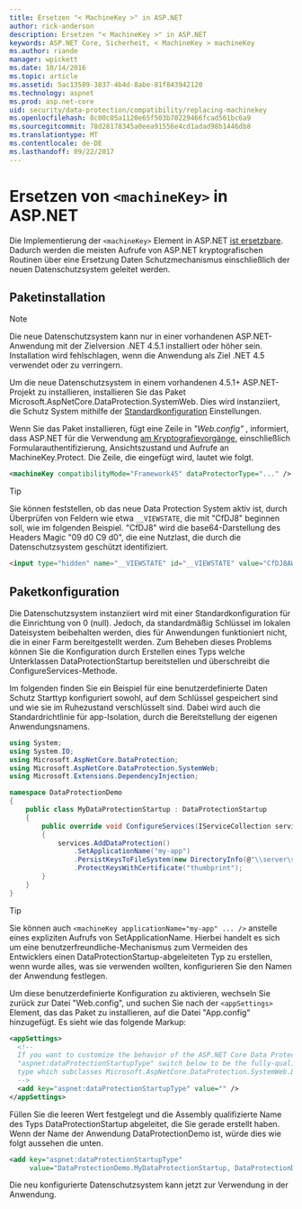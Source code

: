 ```yaml
---
title: Ersetzen "< MachineKey >" in ASP.NET
author: rick-anderson
description: Ersetzen "< MachineKey >" in ASP.NET
keywords: ASP.NET Core, Sicherheit, < MachineKey > machineKey
ms.author: riande
manager: wpickett
ms.date: 10/14/2016
ms.topic: article
ms.assetid: 5ac13589-3837-4b4d-8abe-81f843942120
ms.technology: aspnet
ms.prod: asp.net-core
uid: security/data-protection/compatibility/replacing-machinekey
ms.openlocfilehash: 8c00c05a1120e65f503b70229466fcad561bc6a9
ms.sourcegitcommit: 78d28178345a0eea91556e4cd1adad98b1446db8
ms.translationtype: MT
ms.contentlocale: de-DE
ms.lasthandoff: 09/22/2017
---
```

# <a name="replacing-machinekey-in-aspnet"></a>Ersetzen von `<machineKey>` in ASP.NET

<a name=compatibility-replacing-machinekey></a>

Die Implementierung der `<machineKey>` Element in ASP.NET [ist ersetzbare](https://blogs.msdn.microsoft.com/webdev/2012/10/23/cryptographic-improvements-in-asp-net-4-5-pt-2/). Dadurch werden die meisten Aufrufe von ASP.NET kryptografischen Routinen über eine Ersetzung Daten Schutzmechanismus einschließlich der neuen Datenschutzsystem geleitet werden.

## <a name="package-installation"></a>Paketinstallation

> [!NOTE]
> Die neue Datenschutzsystem kann nur in einer vorhandenen ASP.NET-Anwendung mit der Zielversion .NET 4.5.1 installiert oder höher sein. Installation wird fehlschlagen, wenn die Anwendung als Ziel .NET 4.5 verwendet oder zu verringern.

Um die neue Datenschutzsystem in einem vorhandenen 4.5.1+ ASP.NET-Projekt zu installieren, installieren Sie das Paket Microsoft.AspNetCore.DataProtection.SystemWeb. Dies wird instanziiert, die Schutz System mithilfe der [Standardkonfiguration](../configuration/default-settings.md#data-protection-default-settings) Einstellungen.

Wenn Sie das Paket installieren, fügt eine Zeile in *"Web.config"* , informiert, dass ASP.NET für die Verwendung [am Kryptografievorgänge](https://blogs.msdn.microsoft.com/webdev/2012/10/23/cryptographic-improvements-in-asp-net-4-5-pt-2/), einschließlich Formularauthentifizierung, Ansichtszustand und Aufrufe an MachineKey.Protect. Die Zeile, die eingefügt wird, lautet wie folgt.

```xml
<machineKey compatibilityMode="Framework45" dataProtectorType="..." />
```

>[!TIP]
> Sie können feststellen, ob das neue Data Protection System aktiv ist, durch Überprüfen von Feldern wie etwa `__VIEWSTATE`, die mit "CfDJ8" beginnen soll, wie im folgenden Beispiel. "CfDJ8" wird die base64-Darstellung des Headers Magic "09 d0 C9 d0", die eine Nutzlast, die durch die Datenschutzsystem geschützt identifiziert.

```html
<input type="hidden" name="__VIEWSTATE" id="__VIEWSTATE" value="CfDJ8AWPr2EQPTBGs3L2GCZOpk..." />
```

## <a name="package-configuration"></a>Paketkonfiguration

Die Datenschutzsystem instanziiert wird mit einer Standardkonfiguration für die Einrichtung von 0 (null). Jedoch, da standardmäßig Schlüssel im lokalen Dateisystem beibehalten werden, dies für Anwendungen funktioniert nicht, die in einer Farm bereitgestellt werden. Zum Beheben dieses Problems können Sie die Konfiguration durch Erstellen eines Typs welche Unterklassen DataProtectionStartup bereitstellen und überschreibt die ConfigureServices-Methode.

Im folgenden finden Sie ein Beispiel für eine benutzerdefinierte Daten Schutz Starttyp konfiguriert sowohl, auf dem Schlüssel gespeichert sind und wie sie im Ruhezustand verschlüsselt sind. Dabei wird auch die Standardrichtlinie für app-Isolation, durch die Bereitstellung der eigenen Anwendungsnamens.

```csharp
using System;
using System.IO;
using Microsoft.AspNetCore.DataProtection;
using Microsoft.AspNetCore.DataProtection.SystemWeb;
using Microsoft.Extensions.DependencyInjection;

namespace DataProtectionDemo
{
    public class MyDataProtectionStartup : DataProtectionStartup
    {
        public override void ConfigureServices(IServiceCollection services)
        {
            services.AddDataProtection()
                .SetApplicationName("my-app")
                .PersistKeysToFileSystem(new DirectoryInfo(@"\\server\share\myapp-keys\"))
                .ProtectKeysWithCertificate("thumbprint");
        }
    }
}
```

>[!TIP]
> Sie können auch `<machineKey applicationName="my-app" ... />` anstelle eines expliziten Aufrufs von SetApplicationName. Hierbei handelt es sich um eine benutzerfreundliche-Mechanismus zum Vermeiden des Entwicklers einen DataProtectionStartup-abgeleiteten Typ zu erstellen, wenn wurde alles, was sie verwenden wollten, konfigurieren Sie den Namen der Anwendung festlegen.

Um diese benutzerdefinierte Konfiguration zu aktivieren, wechseln Sie zurück zur Datei "Web.config", und suchen Sie nach der `<appSettings>` Element, das das Paket zu installieren, auf die Datei "App.config" hinzugefügt. Es sieht wie das folgende Markup:

```xml
<appSettings>
  <!--
  If you want to customize the behavior of the ASP.NET Core Data Protection stack, set the
  "aspnet:dataProtectionStartupType" switch below to be the fully-qualified name of a
  type which subclasses Microsoft.AspNetCore.DataProtection.SystemWeb.DataProtectionStartup.
  -->
  <add key="aspnet:dataProtectionStartupType" value="" />
</appSettings>
```

Füllen Sie die leeren Wert festgelegt und die Assembly qualifizierte Name des Typs DataProtectionStartup abgeleitet, die Sie gerade erstellt haben. Wenn der Name der Anwendung DataProtectionDemo ist, würde dies wie folgt aussehen die unten.

```xml
<add key="aspnet:dataProtectionStartupType"
     value="DataProtectionDemo.MyDataProtectionStartup, DataProtectionDemo" />
```

Die neu konfigurierte Datenschutzsystem kann jetzt zur Verwendung in der Anwendung.
